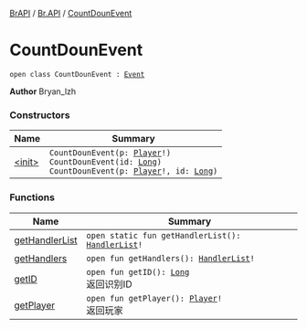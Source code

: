 [BrAPI](../../index.md) / [Br.API](../index.md) / [CountDounEvent](./index.md)

# CountDounEvent

`open class CountDounEvent : `[`Event`](https://hub.spigotmc.org/javadocs/spigot/org/bukkit/event/Event.html)

**Author**
Bryan_lzh

### Constructors

| Name | Summary |
|---|---|
| [&lt;init&gt;](-init-.md) | `CountDounEvent(p: `[`Player`](https://hub.spigotmc.org/javadocs/spigot/org/bukkit/entity/Player.html)`!)`<br>`CountDounEvent(id: `[`Long`](https://kotlinlang.org/api/latest/jvm/stdlib/kotlin/-long/index.html)`)`<br>`CountDounEvent(p: `[`Player`](https://hub.spigotmc.org/javadocs/spigot/org/bukkit/entity/Player.html)`!, id: `[`Long`](https://kotlinlang.org/api/latest/jvm/stdlib/kotlin/-long/index.html)`)` |

### Functions

| Name | Summary |
|---|---|
| [getHandlerList](get-handler-list.md) | `open static fun getHandlerList(): `[`HandlerList`](https://hub.spigotmc.org/javadocs/spigot/org/bukkit/event/HandlerList.html)`!` |
| [getHandlers](get-handlers.md) | `open fun getHandlers(): `[`HandlerList`](https://hub.spigotmc.org/javadocs/spigot/org/bukkit/event/HandlerList.html)`!` |
| [getID](get-i-d.md) | `open fun getID(): `[`Long`](https://kotlinlang.org/api/latest/jvm/stdlib/kotlin/-long/index.html)<br>返回识别ID |
| [getPlayer](get-player.md) | `open fun getPlayer(): `[`Player`](https://hub.spigotmc.org/javadocs/spigot/org/bukkit/entity/Player.html)`!`<br>返回玩家 |
